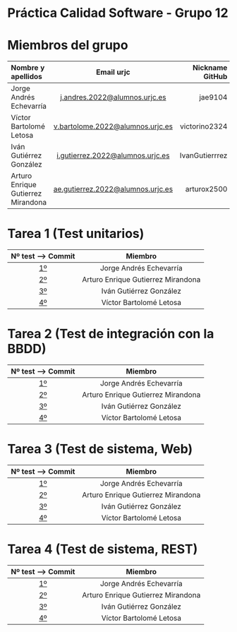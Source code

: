 # Práctica Calidad Software - Grupo 12

# Miembros del grupo
| Nombre y apellidos | Email urjc | Nickname GitHub |
|:-----------------|:-----:|-------:|
| Jorge Andrés Echevarría | j.andres.2022@alumnos.urjc.es | jae9104 |
| Víctor Bartolomé Letosa | v.bartolome.2022@alumnos.urjc.es | victorino2324 |
| Iván Gutiérrez González | i.gutierrez.2022@alumnos.urjc.es | IvanGutierrrez |
| Arturo Enrique Gutierrez Mirandona | ae.gutierrez.2022@alumnos.urjc.es | arturox2500 |

# Tarea 1 (Test unitarios)
| Nº test --> Commit | Miembro |
| :----: | :---------: |
| [1º](https://github.com/IvanGutierrrez/calidad-software-2025-grupo-12/commit/8ea5af4b6fb2a9a996bf125eaeb358d142bf9a1a)  | Jorge Andrés Echevarría |
| [2º](https://github.com/IvanGutierrrez/calidad-software-2025-grupo-12/commit/f8ece296c0fe069f70e4f5b19d8bdc48145444bc)  | Arturo Enrique Gutierrez Mirandona |
| [3º](https://github.com/IvanGutierrrez/calidad-software-2025-grupo-12/commit/4373ce6c4f071eeab6d4e94cc6430ad0d730601d)  | Iván Gutiérrez González |
| [4º](https://github.com/IvanGutierrrez/calidad-software-2025-grupo-12/commit/a1e228fb382214b6f5e9a05ee3deb63b062d6f8f)  | Víctor Bartolomé Letosa |

# Tarea 2 (Test de integración con la BBDD)
| Nº test --> Commit | Miembro |
| :----: | :---------: |
| [1º](https://github.com/IvanGutierrrez/calidad-software-2025-grupo-12/commit/2faafc1b17cd170a2ca23fbb7679c027a7abca4f)  | Jorge Andrés Echevarría |
| [2º](https://github.com/IvanGutierrrez/calidad-software-2025-grupo-12/commit/f7b9d22d032f128728db43bf8ada7065b0731057)  | Arturo Enrique Gutierrez Mirandona |
| [3º](https://github.com/IvanGutierrrez/calidad-software-2025-grupo-12/commit/91a2944e497cf382167b5d476e358b83dc2c1624)  | Iván Gutiérrez González |
| [4º](https://github.com/IvanGutierrrez/calidad-software-2025-grupo-12/commit/818428331d1c8f887c5e52c395aebddd97847203)  | Víctor Bartolomé Letosa |

# Tarea 3 (Test de sistema, Web)
| Nº test --> Commit | Miembro |
| :----: | :---------: |
| [1º](https://github.com/IvanGutierrrez/calidad-software-2025-grupo-12/commit/572b9b2934f05370a67cb419c3a06b0ca97750e6)  | Jorge Andrés Echevarría |
| [2º](https://github.com/IvanGutierrrez/calidad-software-2025-grupo-12/commit/411591e018abc0817d613a2fe056cce1d6c29f97)  | Arturo Enrique Gutierrez Mirandona |
| [3º](https://github.com/IvanGutierrrez/calidad-software-2025-grupo-12/commit/2bd3b2c8b42f7f19a0ee003e3f3c985cb355e40e)  | Iván Gutiérrez González |
| [4º](https://github.com/IvanGutierrrez/calidad-software-2025-grupo-12/commit/763175f99fd0df54b597575d26b12bebbd51eb65)  | Víctor Bartolomé Letosa |

# Tarea 4 (Test de sistema, REST)
| Nº test --> Commit | Miembro |
| :----: | :---------: |
| [1º](https://github.com/IvanGutierrrez/calidad-software-2025-grupo-12/commit/5d17d29f8bd1e88238f07f67d612eec38b04b1f0)  | Jorge Andrés Echevarría |
| [2º](https://github.com/IvanGutierrrez/calidad-software-2025-grupo-12/commit/073aff478a23b6b8f43e1a452f89fcf6159aa6f0)  | Arturo Enrique Gutierrez Mirandona |
| [3º](https://github.com/IvanGutierrrez/calidad-software-2025-grupo-12/commit/15ae3da0b737f44d43f27ba147c2e6b2aa2e1473)  | Iván Gutiérrez González |
| [4º](https://github.com/IvanGutierrrez/calidad-software-2025-grupo-12/commit/62717cc3c5125939a4087c139d54aad9f9c1729f)  | Víctor Bartolomé Letosa |       
